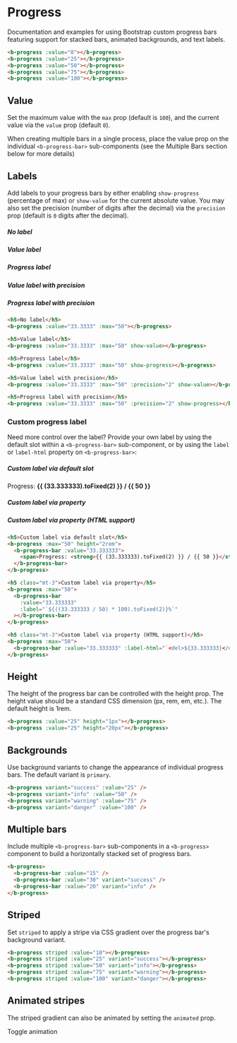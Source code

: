 # Progress

Documentation and examples for using Bootstrap custom progress bars featuring support for stacked bars, animated backgrounds, and text labels.

<ClientOnly>
    <b-card>
        <b-progress :value="0" />
        <b-progress class="mt-3" :value="25" />
        <b-progress class="mt-3" :value="50" />
        <b-progress class="mt-3" :value="75" />
        <b-progress class="mt-3" :value="100" />
    </b-card>
</ClientOnly>

```html
<b-progress :value="0"></b-progress>
<b-progress :value="25"></b-progress>
<b-progress :value="50"></b-progress>
<b-progress :value="75"></b-progress>
<b-progress :value="100"></b-progress>
```

## Value

Set the maximum value with the `max` prop (default is `100`), and the current value via the `value` prop (default `0`).

When creating multiple bars in a single process, place the value prop on the individual `<b-progress-bar>` sub-components (see the Multiple Bars section below for more details)

## Labels

Add labels to your progress bars by either enabling `show-progress` (percentage of max) or `show-value` for the current absolute value. You may also set the precision (number of digits after the decimal) via the `precision` prop (default is `0` digits after the decimal).

<ClientOnly>
    <b-card class="text-dark">
        <h5>No label</h5>
        <b-progress :value="33.3333" :max="50" class="mb-3"></b-progress>
        <h5>Value label</h5>
        <b-progress :value="33.3333" :max="50" show-value class="mb-3"></b-progress>
        <h5>Progress label</h5>
        <b-progress :value="33.3333" :max="50" show-progress class="mb-3"></b-progress>
        <h5>Value label with precision</h5>
        <b-progress :value="33.3333" :max="50" :precision="2" show-value class="mb-3"></b-progress>
        <h5>Progress label with precision</h5>
        <b-progress :value="33.3333" :max="50" :precision="2" show-progress class="mb-3"></b-progress>
    </b-card>
</ClientOnly>

```html
<h5>No label</h5>
<b-progress :value="33.3333" :max="50"></b-progress>

<h5>Value label</h5>
<b-progress :value="33.3333" :max="50" show-value></b-progress>

<h5>Progress label</h5>
<b-progress :value="33.3333" :max="50" show-progress></b-progress>

<h5>Value label with precision</h5>
<b-progress :value="33.3333" :max="50" :precision="2" show-value></b-progress>

<h5>Progress label with precision</h5>
<b-progress :value="33.3333" :max="50" :precision="2" show-progress></b-progress>
```

### Custom progress label

Need more control over the label? Provide your own label by using the default slot within a `<b-progress-bar>` sub-component, or by using the `label` or `label-html` property on `<b-progress-bar>`:

<ClientOnly>
    <b-card class="text-dark">
        <h5>Custom label via default slot</h5>
        <b-progress :max="50" height="2rem">
          <b-progress-bar :value="33.333333">
            <span>Progress: <strong>{{ (33.333333).toFixed(2) }} / {{ 50 }}</strong></span>
          </b-progress-bar>
        </b-progress>
        <h5 class="mt-3">Custom label via property</h5>
        <b-progress :max="50">
          <b-progress-bar :value="33.333333" :label="`${((33.333333 / 50) * 100).toFixed(2)}%`"></b-progress-bar>
        </b-progress>
        <h5 class="mt-3">Custom label via property (HTML support)</h5>
        <b-progress :max="50">
          <b-progress-bar :value="33.333333" :label-html="`<del>${33.333333}</del>`"></b-progress-bar>
        </b-progress>
    </b-card>
</ClientOnly>

```html
<h5>Custom label via default slot</h5>
<b-progress :max="50" height="2rem">
  <b-progress-bar :value="33.333333">
    <span>Progress: <strong>{{ (33.333333).toFixed(2) }} / {{ 50 }}</strong></span>
  </b-progress-bar>
</b-progress>

<h5 class="mt-3">Custom label via property</h5>
<b-progress :max="50">
  <b-progress-bar
    :value="33.333333"
    :label="`${((33.333333 / 50) * 100).toFixed(2)}%`"
  ></b-progress-bar>
</b-progress>

<h5 class="mt-3">Custom label via property (HTML support)</h5>
<b-progress :max="50">
  <b-progress-bar :value="33.333333" :label-html="`<del>${33.333333}</del>`"></b-progress-bar>
</b-progress>
```

## Height

The height of the progress bar can be controlled with the height prop. The height value should be a standard CSS dimension (px, rem, em, etc.). The default height is 1rem.

<ClientOnly>
    <b-card>
        <b-progress :value="25" height="1px"></b-progress>
        <b-progress class="mt-3" :value="25" height="20px"></b-progress>
    </b-card>
</ClientOnly>

```html
<b-progress :value="25" height="1px"></b-progress>
<b-progress :value="25" height="20px"></b-progress>
```

## Backgrounds

Use background variants to change the appearance of individual progress bars. The default variant is `primary`.

<ClientOnly>
    <b-card>
        <b-progress variant="success" :value="25" />
        <b-progress class="mt-3" variant="info" :value="50" />
        <b-progress class="mt-3" variant="warning" :value="75" />
        <b-progress class="mt-3" variant="danger" :value="100" />
    </b-card>
</ClientOnly>

```html
<b-progress variant="success" :value="25" />
<b-progress variant="info" :value="50" />
<b-progress variant="warning" :value="75" />
<b-progress variant="danger" :value="100" />
```

## Multiple bars

Include multiple `<b-progress-bar>` sub-components in a `<b-progress>` component to build a horizontally stacked set of progress bars.

<ClientOnly>
    <b-card>
        <b-progress>
            <b-progress-bar :value="15" />
            <b-progress-bar :value="30" variant="success" />
            <b-progress-bar :value="20" variant="info" />
        </b-progress>
    </b-card>
</ClientOnly>

```html
<b-progress>
  <b-progress-bar :value="15" />
  <b-progress-bar :value="30" variant="success" />
  <b-progress-bar :value="20" variant="info" />
</b-progress>
```

## Striped

Set `striped` to apply a stripe via CSS gradient over the progress bar's background variant.

<ClientOnly>
    <b-card>
        <b-progress striped :value="10" />
        <b-progress striped class="mt-3" variant="success" :value="25" />
        <b-progress striped class="mt-3" variant="info" :value="50" />
        <b-progress striped class="mt-3" variant="warning" :value="75" />
        <b-progress striped class="mt-3" variant="danger" :value="100" />
    </b-card>
</ClientOnly>

```html
<b-progress striped :value="10"></b-progress>
<b-progress striped :value="25" variant="success"></b-progress>
<b-progress striped :value="50" variant="info"></b-progress>
<b-progress striped :value="75" variant="warning"></b-progress>
<b-progress striped :value="100" variant="danger"></b-progress>
```

## Animated stripes

The striped gradient can also be animated by setting the `animated` prop.

<ClientOnly>
    <b-card>
        <b-progress :value="75" striped :animated="animate"></b-progress>
        <b-button class="mt-3" @click="animate = !animate">Toggle animation</b-button>
    </b-card>
</ClientOnly>

<ClientOnly>
  <ComponentReference></ComponentReference>
</ClientOnly>

<script>
import { ref } from 'vue';

export default {
    setup() {
        const animate = ref(false);

        return {
            animate
        }
    },
}
</script>
